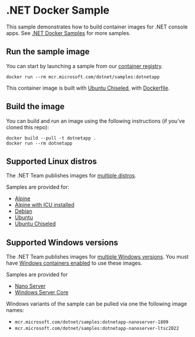 # .NET Docker Sample

This sample demonstrates how to build container images for .NET console apps. See [.NET Docker Samples](../README.md) for more samples.

## Run the sample image

You can start by launching a sample from our [container registry](https://mcr.microsoft.com/).

```console
docker run --rm mcr.microsoft.com/dotnet/samples:dotnetapp
```

This container image is built with [Ubuntu Chiseled](https://devblogs.microsoft.com/dotnet/dotnet-6-is-now-in-ubuntu-2204/#net-in-chiseled-ubuntu-containers), with [Dockerfile](Dockerfile.chiseled).

## Build the image

You can build and run an image using the following instructions (if you've cloned this repo):

```console
docker build --pull -t dotnetapp .
docker run --rm dotnetapp
```

## Supported Linux distros

The .NET Team publishes images for [multiple distros](../../documentation/supported-platforms.md).

Samples are provided for:

- [Alpine](Dockerfile.alpine)
- [Alpine with ICU installed](Dockerfile.alpine-icu)
- [Debian](Dockerfile.debian)
- [Ubuntu](Dockerfile.ubuntu)
- [Ubuntu Chiseled](Dockerfile.chiseled)

## Supported Windows versions

The .NET Team publishes images for [multiple Windows versions](../../documentation/supported-platforms.md.md). You must have [Windows containers enabled](https://docs.docker.com/docker-for-windows/#switch-between-windows-and-linux-containers) to use these images.

Samples are provided for

- [Nano Server](Dockerfile.nanoserver)
- [Windows Server Core](Dockerfile.windowsservercore)

Windows variants of the sample can be pulled via one the following image names:

- `mcr.microsoft.com/dotnet/samples:dotnetapp-nanoserver-1809`
- `mcr.microsoft.com/dotnet/samples:dotnetapp-nanoserver-ltsc2022`
